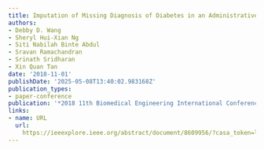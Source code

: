 ```yaml
---
title: Imputation of Missing Diagnosis of Diabetes in an Administrative EMR System
authors:
- Debby D. Wang
- Sheryl Hui-Xian Ng
- Siti Nabilah Binte Abdul
- Sravan Ramachandran
- Srinath Sridharan
- Xin Quan Tan
date: '2018-11-01'
publishDate: '2025-05-08T13:40:02.983168Z'
publication_types:
- paper-conference
publication: '*2018 11th Biomedical Engineering International Conference (BMEiCON)*'
links:
- name: URL
  url: 
    https://ieeexplore.ieee.org/abstract/document/8609956/?casa_token=lBC1Q6p9h7sAAAAA:JyTwR3vzsqspw_VbVC2YHNWj3iXoF0dloHT5kib_QvL4sy84yFSOW3EuCntgMCaOQLn1IS_78yE5
---
```

